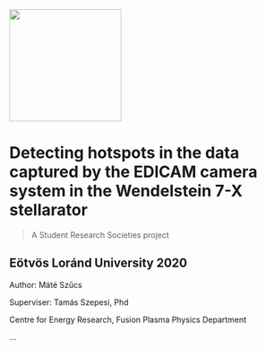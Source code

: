 <img src="https://github.com/szmate00/hotspot_detection/blob/master/figures/logos.jpg" height="200" />


# Detecting hotspots in the data captured by the EDICAM camera system in the Wendelstein 7-X stellarator
> A Student Research Societies project

## Eötvös Loránd University 2020
Author: Máté Szűcs<br>

Superviser: Tamás Szepesi, Phd<br>

Centre for Energy Research, Fusion Plasma Physics Department<br>



...
